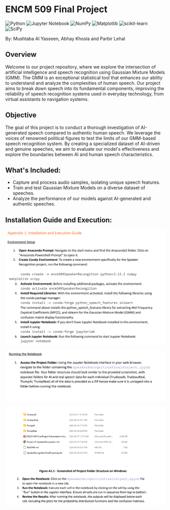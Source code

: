 # ENCM 509 Final Project

![Python](https://img.shields.io/badge/python-3670A0?style=for-the-badge&logo=python&logoColor=ffdd54) ![Jupyter Notebook](https://img.shields.io/badge/jupyter-%23FA0F00.svg?style=for-the-badge&logo=jupyter&logoColor=white) ![NumPy](https://img.shields.io/badge/numpy-%23013243.svg?style=for-the-badge&logo=numpy&logoColor=white) ![Matplotlib](https://img.shields.io/badge/Matplotlib-%23ffffff.svg?style=for-the-badge&logo=Matplotlib&logoColor=black) 	![scikit-learn](https://img.shields.io/badge/scikit--learn-%23F7931E.svg?style=for-the-badge&logo=scikit-learn&logoColor=white) ![SciPy](https://img.shields.io/badge/SciPy-%230C55A5.svg?style=for-the-badge&logo=scipy&logoColor=%white)

By: Mushtaba Al Yasseen, Abhay Khosla and Parbir Lehal
 
## Overview
Welcome to our project repository, where we explore the intersection of artificial intelligence and speech recognition using Gaussian Mixture Models (GMM). The GMM is an exceptional statistical tool that enhances our ability to understand and analyze the complexities of human speech. Our project aims to break down speech into its fundamental components, improving the reliability of speech recognition systems used in everyday technology, from virtual assistants to navigation systems.

## Objective 
The goal of this project is to conduct a thorough investigation of AI-generated speech compared to authentic human speech. We leverage the voices of renowned political figures to test the limits of our GMM-based speech recognition system. By creating a specialized dataset of AI-driven and genuine speeches, we aim to evaluate our model's effectiveness and explore the boundaries between AI and human speech characteristics.

## What's Included: 
- Capture and process audio samples, isolating unique speech features.
- Train and test Gaussian Mixture Models on a diverse dataset of speeches.
- Analyze the performance of our models against AI-generated and authentic speeches.

## Installation Guide and Execution: 
![Installation Execution Guide](InstallationExecutionGuide.png)

![Running Code Part 1](RunningCode1.png)

![Running Code Part 2](RunningCode2.png)